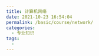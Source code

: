 ```yaml
---
title: 计算机网络
date: 2021-10-23 16:54:04
permalink: /basic/course/network/
categories:
  - 专业知识
tags:
  - 
---
```

